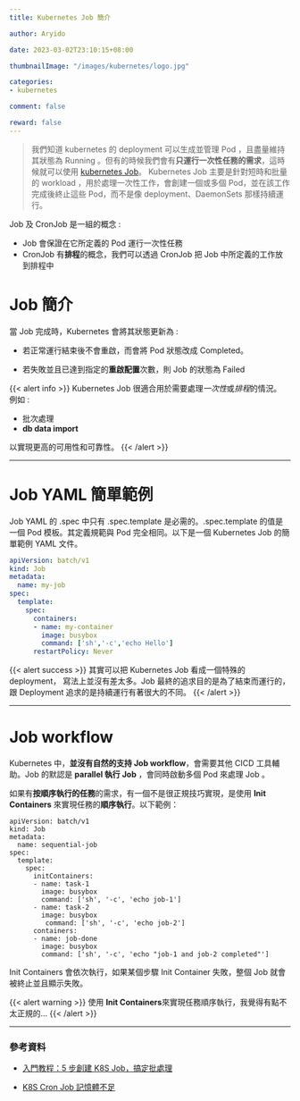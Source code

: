 ```yaml
---
title: Kubernetes Job 簡介

author: Aryido

date: 2023-03-02T23:10:15+08:00

thumbnailImage: "/images/kubernetes/logo.jpg"

categories:
- kubernetes

comment: false

reward: false
---
```

<!--BODY-->
> 我們知道 kubernetes 的 deployment 可以生成並管理 Pod ，且盡量維持其狀態為 Running 。但有的時候我們會有**只運行一次性任務的需求**，這時候就可以使用  [kubernetes Job](https://kubernetes.io/zh-cn/docs/concepts/workloads/controllers/job/)。 Kubernetes Job 主要是針對短時和批量的 workload ，用於處理一次性工作，會創建一個或多個 Pod，並在該工作完成後終止這些 Pod，而不是像 deployment、DaemonSets 那樣持續運行。
<!--more-->

Job 及 CronJob 是一組的概念 :
- Job 會保證在它所定義的 Pod 運行一次性任務
- CronJob 有**排程**的概念，我們可以透過 CronJob 把 Job 中所定義的工作放到排程中

# Job 簡介

當 Job 完成時，Kubernetes 會將其狀態更新為 :

- 若正常運行結束後不會重啟，而會將 Pod 狀態改成 Completed。

- 若失敗並且已達到指定的**重啟配置**次數，則 Job 的狀態為 Failed

{{< alert info >}}
Kubernetes Job 很適合用於需要處理*一次性*或*排程*的情況。
例如 :
- 批次處理
- **db data import**

以實現更高的可用性和可靠性。
{{< /alert >}}

---

# Job YAML 簡單範例

Job YAML 的 .spec 中只有 .spec.template 是必需的。.spec.template 的值是一個 Pod 模板。其定義規範與 Pod 完全相同。以下是一個 Kubernetes Job 的簡單範例 YAML 文件。

```yaml
apiVersion: batch/v1
kind: Job
metadata:
  name: my-job
spec:
  template:
    spec:
      containers:
      - name: my-container
        image: busybox
        command: ['sh','-c','echo Hello']
      restartPolicy: Never
```
{{< alert success >}}
其實可以把 Kubernetes Job 看成一個特殊的 deployment， 寫法上並沒有差太多。Job 最終的追求目的是為了結束而運行的，跟 Deployment 追求的是持續運行有著很大的不同。
{{< /alert >}}

---

# Job workflow

Kubernetes 中，**並沒有自然的支持 Job workflow**，會需要其他 CICD 工具輔助。Job 的默認是 **parallel 執行 Job** ，會同時啟動多個 Pod 來處理 Job 。

如果有**按順序執行的任務**的需求，有一個不是很正規技巧實現，是使用 **Init Containers** 來實現任務的**順序執行**。以下範例：

```
apiVersion: batch/v1
kind: Job
metadata:
  name: sequential-job
spec:
  template:
    spec:
      initContainers:
      - name: task-1
        image: busybox
        command: ['sh', '-c', 'echo job-1']
      - name: task-2
        image: busybox
         command: ['sh', '-c', 'echo job-2']
      containers:
      - name: job-done
        image: busybox
        command: ['sh', '-c', 'echo "job-1 and job-2 completed"']
```

Init Containers 會依次執行，如果某個步驟 Init Container 失敗，整個 Job 就會被終止並且顯示失敗。

{{< alert warning >}}
使用 **Init Containers**來實現任務順序執行，我覺得有點不太正規的...
{{< /alert >}}

---
### 參考資料

- [入門教程：5 步創建 K8S Job，搞定批處理](https://www.readfog.com/a/1631579911044042752)

- [K8S Cron Job 記憶體不足](https://medium.com/@robhamk/k8s-cron-job-%E8%A8%98%E6%86%B6%E9%AB%94%E4%B8%8D%E8%B6%B3-b2cb8e222ab)